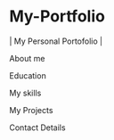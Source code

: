 # My-Portfolio
| My Personal Portofolio |

About me

Education

My skills

My Projects

Contact Details
